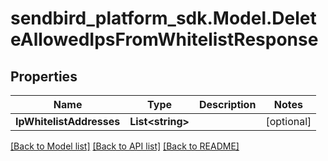 
# sendbird_platform_sdk.Model.DeleteAllowedIpsFromWhitelistResponse

## Properties

Name | Type | Description | Notes
------------ | ------------- | ------------- | -------------
**IpWhitelistAddresses** | **List&lt;string&gt;** |  | [optional] 

[[Back to Model list]](../README.md#documentation-for-models)
[[Back to API list]](../README.md#documentation-for-api-endpoints)
[[Back to README]](../README.md)

